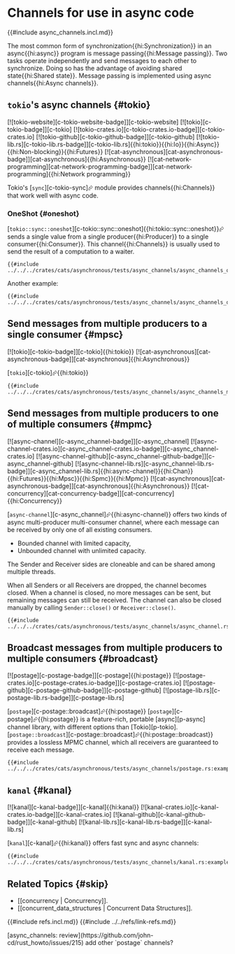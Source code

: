 # Channels for use in async code

{{#include async_channels.incl.md}}

The most common form of synchronization{{hi:Synchronization}} in an async{{hi:async}} program is message passing{{hi:Message passing}}. Two tasks operate independently and send messages to each other to synchronize. Doing so has the advantage of avoiding shared state{{hi:Shared state}}. Message passing is implemented using async channels{{hi:Async channels}}.

## `tokio`'s async channels {#tokio}

[![tokio-website][c-tokio-website-badge]][c-tokio-website] [![tokio][c-tokio-badge]][c-tokio] [![tokio-crates.io][c-tokio-crates.io-badge]][c-tokio-crates.io] [![tokio-github][c-tokio-github-badge]][c-tokio-github] [![tokio-lib.rs][c-tokio-lib.rs-badge]][c-tokio-lib.rs]{{hi:tokio}}{{hi:Io}}{{hi:Async}}{{hi:Non-blocking}}{{hi:Futures}} [![cat-asynchronous][cat-asynchronous-badge]][cat-asynchronous]{{hi:Asynchronous}} [![cat-network-programming][cat-network-programming-badge]][cat-network-programming]{{hi:Network programming}}

Tokio's [`sync`][c-tokio-sync]⮳ module provides channels{{hi:Channels}} that work well with async code.

### OneShot {#oneshot}

[`tokio::sync::oneshot`][c-tokio::sync::oneshot]{{hi:tokio::sync::oneshot}}⮳ sends a single value from a single producer{{hi:Producer}} to a single consumer{{hi:Consumer}}. This channel{{hi:Channels}} is usually used to send the result of a computation to a waiter.

```rust,editable
{{#include ../../../crates/cats/asynchronous/tests/async_channels/async_channels_oneshot.rs:example}}
```

Another example:

```rust,editable
{{#include ../../../crates/cats/asynchronous/tests/async_channels/async_channels_oneshot2.rs:example}}
```

## Send messages from multiple producers to a single consumer {#mpsc}

[![tokio][c-tokio-badge]][c-tokio]{{hi:tokio}} [![cat-asynchronous][cat-asynchronous-badge]][cat-asynchronous]{{hi:Asynchronous}}

[`tokio`][c-tokio]⮳{{hi:tokio}}

```rust,editable
{{#include ../../../crates/cats/asynchronous/tests/async_channels/async_channels_mpsc.rs:example}}
```

## Send messages from multiple producers to one of multiple consumers {#mpmc}

[![async-channel][c-async_channel-badge]][c-async_channel] [![async-channel-crates.io][c-async_channel-crates.io-badge]][c-async_channel-crates.io] [![async-channel-github][c-async_channel-github-badge]][c-async_channel-github] [![async-channel-lib.rs][c-async_channel-lib.rs-badge]][c-async_channel-lib.rs]{{hi:async-channel}}{{hi:Chan}}{{hi:Futures}}{{hi:Mpsc}}{{hi:Spmc}}{{hi:Mpmc}} [![cat-asynchronous][cat-asynchronous-badge]][cat-asynchronous]{{hi:Asynchronous}} [![cat-concurrency][cat-concurrency-badge]][cat-concurrency]{{hi:Concurrency}}

[`async-channel`][c-async_channel]⮳{{hi:async-channel}} offers two kinds of async multi-producer multi-consumer channel, where each message can be received by only one of all existing consumers.

- Bounded channel with limited capacity,
- Unbounded channel with unlimited capacity.

The Sender and Receiver sides are cloneable and can be shared among multiple threads.

When all Senders or all Receivers are dropped, the channel becomes closed. When a channel is closed, no more messages can be sent, but remaining messages can still be received. The channel can also be closed manually by calling `Sender::close()` or `Receiver::close()`.

```rust,editable
{{#include ../../../crates/cats/asynchronous/tests/async_channels/async_channel.rs:example}}
```

## Broadcast messages from multiple producers to multiple consumers {#broadcast}

[![postage][c-postage-badge]][c-postage]{{hi:postage}}
[![postage-crates.io][c-postage-crates.io-badge]][c-postage-crates.io]
[![postage-github][c-postage-github-badge]][c-postage-github]
[![postage-lib.rs][c-postage-lib.rs-badge]][c-postage-lib.rs]

[`postage`][c-postage::broadcast]⮳{{hi:postage}} [`postage`][c-postage]⮳{{hi:postage}} is a feature-rich, portable [async][p-async] channel library, with different options than [Tokio][p-tokio]. [`postage::broadcast`][c-postage::broadcast]⮳{{hi:postage::broadcast}} provides a lossless MPMC channel, which all receivers are guaranteed to receive each message.

```rust,editable
{{#include ../../../crates/cats/asynchronous/tests/async_channels/postage.rs:example}}
```

## `kanal` {#kanal}

[![kanal][c-kanal-badge]][c-kanal]{{hi:kanal}}
[![kanal-crates.io][c-kanal-crates.io-badge]][c-kanal-crates.io]
[![kanal-github][c-kanal-github-badge]][c-kanal-github]
[![kanal-lib.rs][c-kanal-lib.rs-badge]][c-kanal-lib.rs]

[`kanal`][c-kanal]⮳{{hi:kanal}} offers fast sync and async channels:

```rust,editable
{{#include ../../../crates/cats/asynchronous/tests/async_channels/kanal.rs:example}}
```

## Related Topics {#skip}

- [[concurrency | Concurrency]].
- [[concurrent_data_structures | Concurrent Data Structures]].

{{#include refs.incl.md}}
{{#include ../../refs/link-refs.md}}

<div class="hidden">
[async_channels: review](https://github.com/john-cd/rust_howto/issues/215) add other `postage` channels?
</div>
